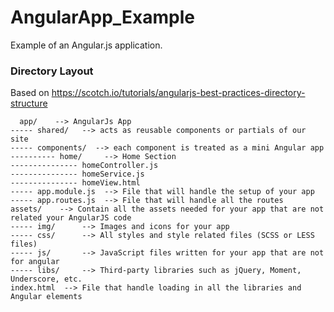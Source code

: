 # AngularApp_Example
Example of an Angular.js application.

### Directory Layout
Based on https://scotch.io/tutorials/angularjs-best-practices-directory-structure
```
  app/    --> AngularJs App
----- shared/   --> acts as reusable components or partials of our site
----- components/  --> each component is treated as a mini Angular app
---------- home/     --> Home Section
--------------- homeController.js
--------------- homeService.js
--------------- homeView.html
----- app.module.js  --> File that will handle the setup of your app
----- app.routes.js  --> File that will handle all the routes
assets/    --> Contain all the assets needed for your app that are not related your AngularJS code
----- img/      --> Images and icons for your app
----- css/      --> All styles and style related files (SCSS or LESS files)
----- js/       --> JavaScript files written for your app that are not for angular
----- libs/     --> Third-party libraries such as jQuery, Moment, Underscore, etc.
index.html  --> File that handle loading in all the libraries and Angular elements
```

